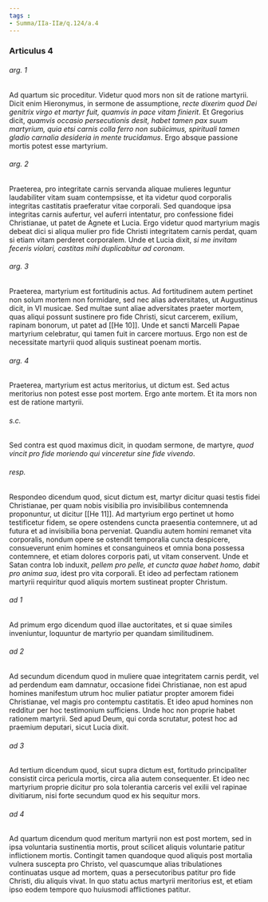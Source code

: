 ```yaml
---
tags : 
- Summa/IIa-IIæ/q.124/a.4
---
```


### Articulus 4

###### arg. 1
Ad quartum sic proceditur. Videtur quod mors non sit de ratione martyrii. Dicit enim Hieronymus, in sermone de assumptione, *recte dixerim quod Dei genitrix virgo et martyr fuit, quamvis in pace vitam finierit*. Et Gregorius dicit, *quamvis occasio persecutionis desit, habet tamen pax suum martyrium, quia etsi carnis colla ferro non subiicimus, spirituali tamen gladio carnalia desideria in mente trucidamus*. Ergo absque passione mortis potest esse martyrium.

###### arg. 2
Praeterea, pro integritate carnis servanda aliquae mulieres leguntur laudabiliter vitam suam contempsisse, et ita videtur quod corporalis integritas castitatis praeferatur vitae corporali. Sed quandoque ipsa integritas carnis aufertur, vel auferri intentatur, pro confessione fidei Christianae, ut patet de Agnete et Lucia. Ergo videtur quod martyrium magis debeat dici si aliqua mulier pro fide Christi integritatem carnis perdat, quam si etiam vitam perderet corporalem. Unde et Lucia dixit, *si me invitam feceris violari, castitas mihi duplicabitur ad coronam*.

###### arg. 3
Praeterea, martyrium est fortitudinis actus. Ad fortitudinem autem pertinet non solum mortem non formidare, sed nec alias adversitates, ut Augustinus dicit, in VI musicae. Sed multae sunt aliae adversitates praeter mortem, quas aliqui possunt sustinere pro fide Christi, sicut carcerem, exilium, rapinam bonorum, ut patet ad [[He 10]]. Unde et sancti Marcelli Papae martyrium celebratur, qui tamen fuit in carcere mortuus. Ergo non est de necessitate martyrii quod aliquis sustineat poenam mortis.

###### arg. 4
Praeterea, martyrium est actus meritorius, ut dictum est. Sed actus meritorius non potest esse post mortem. Ergo ante mortem. Et ita mors non est de ratione martyrii.

###### s.c.
Sed contra est quod maximus dicit, in quodam sermone, de martyre, *quod vincit pro fide moriendo qui vinceretur sine fide vivendo*.

###### resp.
Respondeo dicendum quod, sicut dictum est, martyr dicitur quasi testis fidei Christianae, per quam nobis visibilia pro invisibilibus contemnenda proponuntur, ut dicitur [[He 11]]. Ad martyrium ergo pertinet ut homo testificetur fidem, se opere ostendens cuncta praesentia contemnere, ut ad futura et ad invisibilia bona perveniat. Quandiu autem homini remanet vita corporalis, nondum opere se ostendit temporalia cuncta despicere, consueverunt enim homines et consanguineos et omnia bona possessa contemnere, et etiam dolores corporis pati, ut vitam conservent. Unde et Satan contra Iob induxit, *pellem pro pelle, et cuncta quae habet homo, dabit pro anima sua*, idest pro vita corporali. Et ideo ad perfectam rationem martyrii requiritur quod aliquis mortem sustineat propter Christum.

###### ad 1
Ad primum ergo dicendum quod illae auctoritates, et si quae similes inveniuntur, loquuntur de martyrio per quandam similitudinem.

###### ad 2
Ad secundum dicendum quod in muliere quae integritatem carnis perdit, vel ad perdendum eam damnatur, occasione fidei Christianae, non est apud homines manifestum utrum hoc mulier patiatur propter amorem fidei Christianae, vel magis pro contemptu castitatis. Et ideo apud homines non redditur per hoc testimonium sufficiens. Unde hoc non proprie habet rationem martyrii. Sed apud Deum, qui corda scrutatur, potest hoc ad praemium deputari, sicut Lucia dixit.

###### ad 3
Ad tertium dicendum quod, sicut supra dictum est, fortitudo principaliter consistit circa pericula mortis, circa alia autem consequenter. Et ideo nec martyrium proprie dicitur pro sola tolerantia carceris vel exilii vel rapinae divitiarum, nisi forte secundum quod ex his sequitur mors.

###### ad 4
Ad quartum dicendum quod meritum martyrii non est post mortem, sed in ipsa voluntaria sustinentia mortis, prout scilicet aliquis voluntarie patitur inflictionem mortis. Contingit tamen quandoque quod aliquis post mortalia vulnera suscepta pro Christo, vel quascumque alias tribulationes continuatas usque ad mortem, quas a persecutoribus patitur pro fide Christi, diu aliquis vivat. In quo statu actus martyrii meritorius est, et etiam ipso eodem tempore quo huiusmodi afflictiones patitur.

